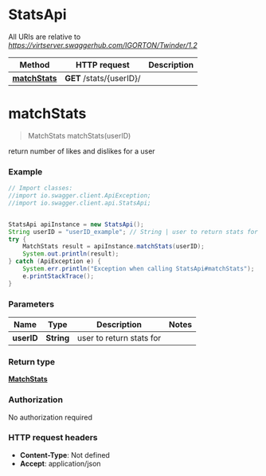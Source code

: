 # StatsApi

All URIs are relative to *https://virtserver.swaggerhub.com/IGORTON/Twinder/1.2*

Method | HTTP request | Description
------------- | ------------- | -------------
[**matchStats**](StatsApi.md#matchStats) | **GET** /stats/{userID}/ | 

<a name="matchStats"></a>
# **matchStats**
> MatchStats matchStats(userID)



return number of likes and dislikes for a user

### Example
```java
// Import classes:
//import io.swagger.client.ApiException;
//import io.swagger.client.api.StatsApi;


StatsApi apiInstance = new StatsApi();
String userID = "userID_example"; // String | user to return stats for
try {
    MatchStats result = apiInstance.matchStats(userID);
    System.out.println(result);
} catch (ApiException e) {
    System.err.println("Exception when calling StatsApi#matchStats");
    e.printStackTrace();
}
```

### Parameters

Name | Type | Description  | Notes
------------- | ------------- | ------------- | -------------
 **userID** | **String**| user to return stats for |

### Return type

[**MatchStats**](MatchStats.md)

### Authorization

No authorization required

### HTTP request headers

 - **Content-Type**: Not defined
 - **Accept**: application/json

